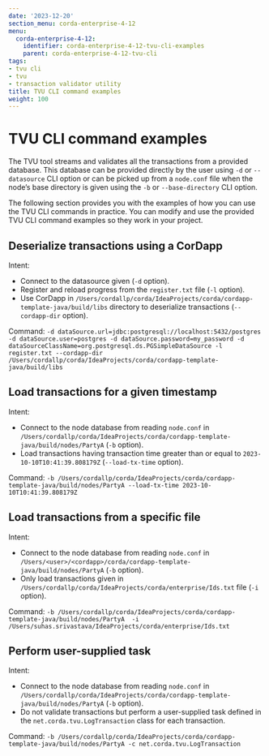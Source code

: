 ```yaml
---
date: '2023-12-20'
section_menu: corda-enterprise-4-12
menu:
  corda-enterprise-4-12:
    identifier: corda-enterprise-4-12-tvu-cli-examples
    parent: corda-enterprise-4-12-tvu-cli
tags:
- tvu cli
- tvu
- transaction validator utility
title: TVU CLI command examples
weight: 100
---
```


# TVU CLI command examples

The TVU tool streams and validates all the transactions from a provided database. This database can be provided directly by the user using `-d` or `--datasource` CLI option or can be picked up from a `node.conf` file when the node’s base directory is given using the `-b` or `--base-directory` CLI option.

The following section provides you with the examples of how you can use the TVU CLI commands in practice. You can modify and use the provided TVU CLI command examples so they work in your project.

## Deserialize transactions using a CorDapp

Intent:
* Connect to the datasource given (`-d` option).
* Register and reload progress from the `register.txt` file (`-l` option).
* Use CorDapp in `/Users/cordallp/corda/IdeaProjects/corda/cordapp-template-java/build/libs` directory to deserialize transactions (`--cordapp-dir` option).

Command: `-d dataSource.url=jdbc:postgresql://localhost:5432/postgres -d dataSource.user=postgres -d dataSource.password=my_password -d dataSourceClassName=org.postgresql.ds.PGSimpleDataSource -l register.txt --cordapp-dir /Users/cordallp/corda/IdeaProjects/corda/cordapp-template-java/build/libs`

## Load transactions for a given timestamp

Intent:
* Connect to the node database from reading `node.conf` in `/Users/cordallp/corda/IdeaProjects/corda/cordapp-template-java/build/nodes/PartyA` (`-b` option).
* Load transactions having transaction time greater than or equal to `2023-10-10T10:41:39.808179Z` (`--load-tx-time` option).

Command: `-b /Users/cordallp/corda/IdeaProjects/corda/cordapp-template-java/build/nodes/PartyA --load-tx-time 2023-10-10T10:41:39.808179Z`

## Load transactions from a specific file

Intent:
* Connect to the node database from reading `node.conf` in `/Users/<user>/<cordapp>/corda/cordapp-template-java/build/nodes/PartyA` (`-b` option).
* Only load transactions given in `/Users/cordallp/corda/IdeaProjects/corda/enterprise/Ids.txt` file (`-i` option).

Command: `-b /Users/cordallp/corda/IdeaProjects/corda/cordapp-template-java/build/nodes/PartyA  -i /Users/suhas.srivastava/IdeaProjects/corda/enterprise/Ids.txt`

## Perform user-supplied task

Intent:
* Connect to the node database from reading `node.conf` in `/Users/cordallp/corda/IdeaProjects/corda/cordapp-template-java/build/nodes/PartyA` (`-b` option).
* Do not validate transactions but perform a user-supplied task defined in the `net.corda.tvu.LogTransaction` class for each transaction.

Command: `-b /Users/cordallp/corda/IdeaProjects/corda/cordapp-template-java/build/nodes/PartyA -c net.corda.tvu.LogTransaction`
